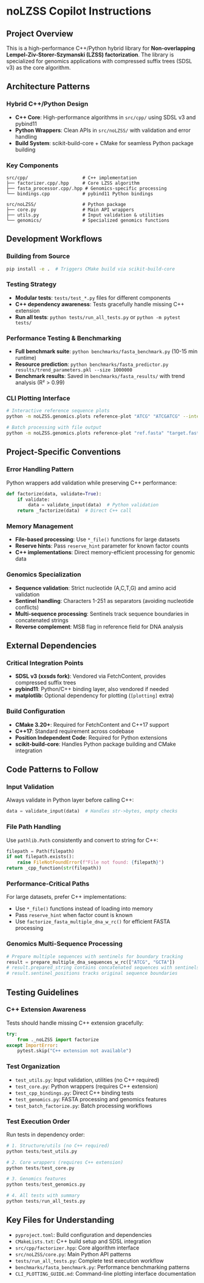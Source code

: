 # noLZSS Copilot Instructions

## Project Overview

This is a high-performance C++/Python hybrid library for **Non-overlapping Lempel-Ziv-Storer-Szymanski (LZSS) factorization**. The library is specialized for genomics applications with compressed suffix trees (SDSL v3) as the core algorithm.

## Architecture Patterns

### Hybrid C++/Python Design
- **C++ Core**: High-performance algorithms in `src/cpp/` using SDSL v3 and pybind11
- **Python Wrappers**: Clean APIs in `src/noLZSS/` with validation and error handling
- **Build System**: scikit-build-core + CMake for seamless Python package building

### Key Components
```
src/cpp/                    # C++ implementation
├── factorizer.cpp/.hpp     # Core LZSS algorithm
├── fasta_processor.cpp/.hpp # Genomics-specific processing
└── bindings.cpp            # pybind11 Python bindings

src/noLZSS/                 # Python package
├── core.py                 # Main API wrappers
├── utils.py                # Input validation & utilities
└── genomics/               # Specialized genomics functions
```

## Development Workflows

### Building from Source
```bash
pip install -e .  # Triggers CMake build via scikit-build-core
```

### Testing Strategy
- **Modular tests**: `tests/test_*.py` files for different components
- **C++ dependency awareness**: Tests gracefully handle missing C++ extension
- **Run all tests**: `python tests/run_all_tests.py` or `python -m pytest tests/`

### Performance Testing & Benchmarking
- **Full benchmark suite**: `python benchmarks/fasta_benchmark.py` (10-15 min runtime)
- **Resource prediction**: `python benchmarks/fasta_predictor.py results/trend_parameters.pkl --size 1000000`
- **Benchmark results**: Saved in `benchmarks/fasta_results/` with trend analysis (R² > 0.99)

### CLI Plotting Interface
```bash
# Interactive reference sequence plots
python -m noLZSS.genomics.plots reference-plot "ATCG" "ATCGATCG" --interactive

# Batch processing with file output
python -m noLZSS.genomics.plots reference-plot "ref.fasta" "target.fasta" --save_path plot.png
```

## Project-Specific Conventions

### Error Handling Pattern
Python wrappers add validation while preserving C++ performance:
```python
def factorize(data, validate=True):
    if validate:
        data = validate_input(data)  # Python validation
    return _factorize(data)  # Direct C++ call
```

### Memory Management
- **File-based processing**: Use `*_file()` functions for large datasets
- **Reserve hints**: Pass `reserve_hint` parameter for known factor counts
- **C++ implementations**: Direct memory-efficient processing for genomic data

### Genomics Specialization
- **Sequence validation**: Strict nucleotide (A,C,T,G) and amino acid validation
- **Sentinel handling**: Characters 1-251 as separators (avoiding nucleotide conflicts)
- **Multi-sequence processing**: Sentinels track sequence boundaries in concatenated strings
- **Reverse complement**: MSB flag in reference field for DNA analysis

## External Dependencies

### Critical Integration Points
- **SDSL v3 (xxsds fork)**: Vendored via FetchContent, provides compressed suffix trees
- **pybind11**: Python/C++ binding layer, also vendored if needed
- **matplotlib**: Optional dependency for plotting (`[plotting]` extra)

### Build Configuration
- **CMake 3.20+**: Required for FetchContent and C++17 support
- **C++17**: Standard requirement across codebase
- **Position Independent Code**: Required for Python extensions
- **scikit-build-core**: Handles Python package building and CMake integration

## Code Patterns to Follow

### Input Validation
Always validate in Python layer before calling C++:
```python
data = validate_input(data)  # Handles str->bytes, empty checks
```

### File Path Handling
Use `pathlib.Path` consistently and convert to string for C++:
```python
filepath = Path(filepath)
if not filepath.exists():
    raise FileNotFoundError(f"File not found: {filepath}")
return _cpp_function(str(filepath))
```

### Performance-Critical Paths
For large datasets, prefer C++ implementations:
- Use `*_file()` functions instead of loading into memory
- Pass `reserve_hint` when factor count is known
- Use `factorize_fasta_multiple_dna_w_rc()` for efficient FASTA processing

### Genomics Multi-Sequence Processing
```python
# Prepare multiple sequences with sentinels for boundary tracking
result = prepare_multiple_dna_sequences_w_rc(["ATCG", "GCTA"])
# result.prepared_string contains concatenated sequences with sentinels
# result.sentinel_positions tracks original sequence boundaries
```

## Testing Guidelines

### C++ Extension Awareness
Tests should handle missing C++ extension gracefully:
```python
try:
    from ._noLZSS import factorize
except ImportError:
    pytest.skip("C++ extension not available")
```

### Test Organization
- `test_utils.py`: Input validation, utilities (no C++ required)
- `test_core.py`: Python wrappers (requires C++ extension)
- `test_cpp_bindings.py`: Direct C++ binding tests
- `test_genomics.py`: FASTA processing and genomics features
- `test_batch_factorize.py`: Batch processing workflows

### Test Execution Order
Run tests in dependency order:
```python
# 1. Structure/utils (no C++ required)
python tests/test_utils.py

# 2. Core wrappers (requires C++ extension)
python tests/test_core.py

# 3. Genomics features
python tests/test_genomics.py

# 4. All tests with summary
python tests/run_all_tests.py
```

## Key Files for Understanding

- `pyproject.toml`: Build configuration and dependencies
- `CMakeLists.txt`: C++ build setup and SDSL integration
- `src/cpp/factorizer.hpp`: Core algorithm interface
- `src/noLZSS/core.py`: Main Python API patterns
- `tests/run_all_tests.py`: Complete test execution workflow
- `benchmarks/fasta_benchmark.py`: Performance benchmarking patterns
- `CLI_PLOTTING_GUIDE.md`: Command-line plotting interface documentation